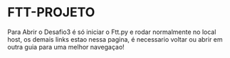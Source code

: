# FTT-PROJETO

Para Abrir o Desafio3 é só iniciar o Ftt.py e rodar normalmente no local host, os demais links estao nessa pagina, é necessario voltar ou abrir em outra guia para uma melhor navegaçao!
